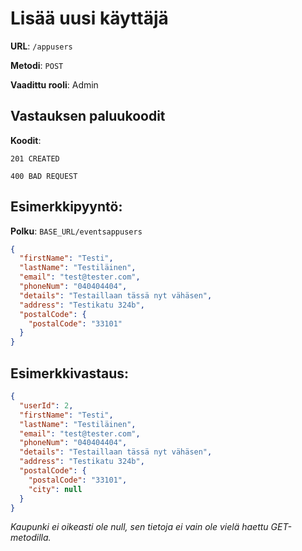 # Lisää uusi käyttäjä

**URL**: `/appusers`

**Metodi**: `POST`

**Vaadittu rooli**: Admin

## Vastauksen paluukoodit

**Koodit**:

`201 CREATED`

`400 BAD REQUEST`

## Esimerkkipyyntö:

**Polku**: `BASE_URL/eventsappusers`

```json
{
  "firstName": "Testi",
  "lastName": "Testiläinen",
  "email": "test@tester.com",
  "phoneNum": "040404404",
  "details": "Testaillaan tässä nyt vähäsen",
  "address": "Testikatu 324b",
  "postalCode": {
    "postalCode": "33101"
  }
}
```

## Esimerkkivastaus:

```json
{
  "userId": 2,
  "firstName": "Testi",
  "lastName": "Testiläinen",
  "email": "test@tester.com",
  "phoneNum": "040404404",
  "details": "Testaillaan tässä nyt vähäsen",
  "address": "Testikatu 324b",
  "postalCode": {
    "postalCode": "33101",
    "city": null
  }
}
```

_Kaupunki ei oikeasti ole null, sen tietoja ei vain ole vielä haettu GET-metodilla._
